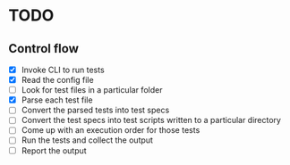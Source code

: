 # TODO

## Control flow
- [x] Invoke CLI to run tests
- [x] Read the config file
- [ ] Look for test files in a particular folder
- [x] Parse each test file
- [ ] Convert the parsed tests into test specs
- [ ] Convert the test specs into test scripts written to a particular directory
- [ ] Come up with an execution order for those tests
- [ ] Run the tests and collect the output
- [ ] Report the output
